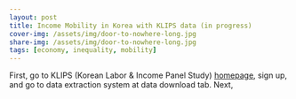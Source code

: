 ```yaml
---
layout: post
title: Income Mobility in Korea with KLIPS data (in progress)
cover-img: /assets/img/door-to-nowhere-long.jpg
share-img: /assets/img/door-to-nowhere-long.jpg
tags: [economy, inequality, mobility]
---
```


First, go to KLIPS (Korean Labor & Income Panel Study) [homepage](https://www.kli.re.kr/klips/index.do), sign up, and go to data extraction system at data download tab.
Next, 
